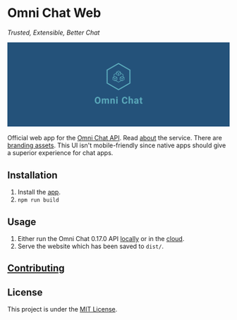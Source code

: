 # Omni Chat Web

_Trusted, Extensible, Better Chat_

![Cover](docs/cover.png)

Official web app for the [Omni Chat API](https://github.com/neelkamath/omni-chat-backend). Read [about](https://github.com/neelkamath/omni-chat-backend/blob/v0.17.0/docs/about.md) the service. There are [branding assets](https://github.com/neelkamath/omni-chat-backend/tree/v0.17.0/branding). This UI isn't mobile-friendly since native apps should give a superior experience for chat apps.

## Installation

1. Install the [app](docs/install.md).
1. `npm run build`

## Usage

1. Either run the Omni Chat 0.17.0 API [locally](https://github.com/neelkamath/omni-chat-backend/blob/v0.17.0/docs/docker-compose.md) or in the [cloud](https://github.com/neelkamath/omni-chat-backend/blob/v0.17.0/docs/cloud.md).
1. Serve the website which has been saved to `dist/`.

## [Contributing](docs/CONTRIBUTING.md)

## License

This project is under the [MIT License](LICENSE).

